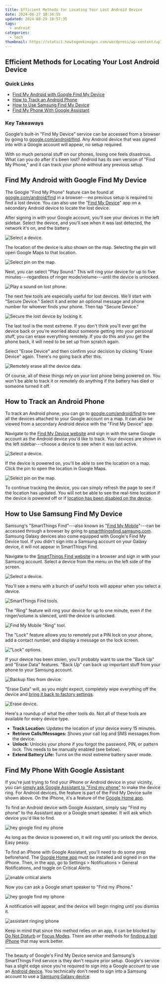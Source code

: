 ```yaml
---
title: Efficient Methods for Locating Your Lost Android Device
date: 2024-08-27 18:34:55
updated: 2024-08-29 10:57:35
tags:
  - android
categories:
  - tech
thumbnail: https://static1.howtogeekimages.com/wordpress/wp-content/uploads/2023/04/52650405712_6604ff1e11_o.png
---
```


## Efficient Methods for Locating Your Lost Android Device

### Quick Links

* [Find My Android with Google Find My Device](https://facebook-video-share.techidaily.com/new-unlimited-christmas-classics-9-films-available-for-no-charge/)
* [How to Track an Android Phone](https://some-knowledge.techidaily.com/2024-approved-how-to-manipulate-iphone-pics-flip-tilt-and-more/)
* [How to Use Samsung Find My Device](https://youtube-lab.techidaily.com/ed-2024-approved-your-pathway-to-professional-looking-animated-gifs-online/)
* [Find My Phone With Google Assistant](https://digital-screen-recording.techidaily.com/2024-approved-revolutionize-your-virtual-engagements-with-advanced-google-meet-customization/)

### Key Takeaways

 Google's built-in "Find My Device" service can be accessed from a browser by going to [google.com/android/find](https://www.google.com/android/find/). Any Android device that was signed into with a Google account will appear, no setup required.

 With so much personal stuff on our phones, losing one feels disastrous. What can you do after it's been lost? Android has its own version of "Find My Phone," and it can track your phone without any previous setup.

##  Find My Android with Google Find My Device

 The Google "Find My Phone" feature can be found at [google.com/android/find](https://www.google.com/android/find/) in a browser---no previous setup is required to find a lost device. You can also use the "[Find My Device](https://www.anrdoezrs.net/links/3607085/type/dlg/sid/UUhtgUeUpU221634/https://play.google.com/store/apps/details?id=com.google.android.apps.adm&hl=en%5FUS&gl=US)" app on a secondary Android device to locate the lost device.

 After signing in with your Google account, you'll see your devices in the left sidebar. Select the device, and you'll see when it was last detected, the network it's on, and the battery.

![Select a device.](https://static1.howtogeekimages.com/wordpress/wp-content/uploads/2013/06/2022-02-02_16-43-25.png) 

 The location of the device is also shown on the map. Selecting the pin will open Google Maps to that location.

![Select pin on the map.](https://static1.howtogeekimages.com/wordpress/wp-content/uploads/2013/06/2022-02-02_16-46-15.png) 

 Next, you can select "Play Sound." This will ring your device for up to five minutes---regardless of ringer mode/volume---until the device is unlocked.

![Play a sound on lost phone.](https://static1.howtogeekimages.com/wordpress/wp-content/uploads/2013/06/2022-02-02_16-48-03.png) 

 The next few tools are especially useful for lost devices. We'll start with "Secure Device." Select it and enter an optional message and phone number for whoever finds your phone. Then tap "Secure Device."

![Secure the lost device by locking it.](https://static1.howtogeekimages.com/wordpress/wp-content/uploads/2013/06/2022-02-02_16-51-07.png) 

 The last tool is the most extreme. If you don't think you'll ever get the device back or you're worried about someone getting into your personal stuff, you can erase everything remotely. If you do this and you get the phone back, it will need to be set up from scratch again.

 Select "Erase Device" and then confirm your decision by clicking "Erase Device" again. There's no going back after this.

![Remotely erase all the device data.](https://static1.howtogeekimages.com/wordpress/wp-content/uploads/2013/06/2022-02-02_16-58-16.png) 

 Of course, all of these things rely on your lost phone being powered on. You won't be able to track it or remotely do anything if the battery has died or someone turned it off.

##  How to Track an Android Phone

 To track an Android phone, you can go to [google.com/android/find](https://www.google.com/android/find/) to see all the devices attached to your Google account on a map. It can also be viewed from a secondary Android device with the "Find My Device" app.

 Navigate to the [Find My Device website](https://www.google.com/android/find/) and sign in with the same Google account as the Android device you'd like to track. Your devices are shown in the left sidebar---choose a device to see when it was last active.

![Select a device.](https://static1.howtogeekimages.com/wordpress/wp-content/uploads/2013/06/2022-02-02_16-43-25.png) 

 If the device is powered on, you'll be able to see the location on a map. Click the pin to open the location in Google Maps.

![Select pin on the map.](https://static1.howtogeekimages.com/wordpress/wp-content/uploads/2013/06/2022-02-02_16-46-15.png) 

 To continue tracking the device, you can simply refresh the page to see if the location has updated. You will not be able to see the real-time location if the device is powered off or if [location has been disabled on the device](https://win11-tips.techidaily.com/get-ahead-with-windows-11-integrating-outlook-preview/).

##  How to Use Samsung Find My Device

 Samsung's "SmartThings Find"---also known as "[Find My Mobile](https://youtube-stream.techidaily.com/2024-approved-scripting-signal-sequences/)"---can be accessed through a browser by going to [smartthingsfind.samsung.com](https://shop-links.co/link/?exclusive=1&publisher_slug=itechdaily19598&url=https%3A%2F%2Fsmartthingsfind.samsung.com%2F). Samsung Galaxy devices also come equipped with Google's Find My Device tool. If you didn't sign into a Samsung account on your Galaxy device, it will not appear in SmartThings Find.

 Navigate to the [SmartThings Find website](https://shop-links.co/link/?exclusive=1&publisher_slug=itechdaily19598&url=https%3A%2F%2Fsmartthingsfind.samsung.com%2F) in a browser and sign in with your Samsung account. Select a device from the menu on the left side of the screen.

![Select a device.](https://static1.howtogeekimages.com/wordpress/wp-content/uploads/2013/06/2023-04-07_12-50-20.png) 

 You'll see a menu with a bunch of useful tools will appear when you select a device.

![SmartThings Find tools.](https://static1.howtogeekimages.com/wordpress/wp-content/uploads/2013/06/2023-04-07_12-51-11.png) 

 The "Ring" feature will ring your device for up to one minute, even if the ringer/volume is silenced, until the device is unlocked.

![Find My Mobile "Ring" tool.](https://static1.howtogeekimages.com/wordpress/wp-content/uploads/2022/02/2022-02-25_16-18-35.png) 

 The "Lock" feature allows you to remotely put a PIN lock on your phone, add a contact number, and display a message on the lock screen.

!["Lock" options.](https://static1.howtogeekimages.com/wordpress/wp-content/uploads/2013/06/2023-04-07_12-51-49.png) 

 If your device has been stolen, you'll probably want to use the "Back Up" and "Erase Data" features. "Back Up" can back up important stuff from your phone to your Samsung account.

![Backup files from device.](https://static1.howtogeekimages.com/wordpress/wp-content/uploads/2022/02/2022-02-25_16-22-22.png) 

 "Erase Data" will, as you might expect, completely wipe everything off the device and [bring it back to factory settings](https://apple-account.techidaily.com/in-2024-how-to-get-the-apple-id-verification-code-from-apple-iphone-14-in-the-best-ways-by-drfone-ios/).

![Erase device.](https://static1.howtogeekimages.com/wordpress/wp-content/uploads/2022/02/2022-02-25_16-23-57.png) 

 Here's a roundup of what the other tools do. Not all of these tools are available for every device type.

* **Track Location:** Updates the location of your device every 15 minutes.
* **Retrieve Calls/Messages:** Shows your call log and SMS messages from the device.
* **Unlock:** Unlocks your phone if you forgot the password, PIN, or pattern lock. This needs to be manually enabled (see below).
* **Extend Battery Life:** Turns on the most extreme battery saver mode.

##  Find My Phone With Google Assistant

 If you're just trying to find your iPhone or Android device in your vicinity, you can [simply ask Google Assistant to "Find my phone"](https://youtube-web.techidaily.com/ed-in-2024-mastering-market-movements-with-youtube-picks/) to make the device ring. For Android devices, the feature is part of the Find My Device suite shown above. On the iPhone, it's a feature of the [Google Home app](https://apps.apple.com/us/app/google-home/id680819774?at=1010l392g&ct=htg723747).

 To find an Android device with Google Assistant, simply say "Find my phone" to the Assistant app or a Google smart speaker. It will ask which device you'd like to find.

![hey google find my phone](https://static1.howtogeekimages.com/wordpress/wp-content/uploads/2021/04/find-my-phone.png?trim=1,1&amp;bg-color=000&amp;pad=1,1) 

 As long as the device is powered on, it will ring until you unlock the device. Easy peasy.

 To find an iPhone with Google Assistant, you'll need to do some prep beforehand. The [Google Home app](https://apps.apple.com/us/app/google-home/id680819774?at=1010l392g&ct=htg723747) must be installed and signed in on the iPhone. Then, in the app, go to Settings > Notifications > General Notifications, and toggle on Critical Alerts.

![enable critical alerts](https://static1.howtogeekimages.com/wordpress/wp-content/uploads/2021/04/2021-04-16_16-41-06.jpg?trim=1,1&amp;bg-color=000&amp;pad=1,1) 

 Now you can ask a Google smart speaker to "Find my iPhone."

![hey google find my iphone](https://static1.howtogeekimages.com/wordpress/wp-content/uploads/2021/04/find-my-iphone.png?trim=1,1&amp;bg-color=000&amp;pad=1,1) 

 A notification will appear, and the device will begin ringing until you dismiss it.

![assistant ringing iphone](https://static1.howtogeekimages.com/wordpress/wp-content/uploads/2021/04/2021-04-16_16-47-41.jpg) 

 Keep in mind that since this method relies on an app, it can be blocked by [Do Not Disturb](https://vimeo-videos.techidaily.com/ultimate-speed-boost-for-vimeo-videos/) or [Focus Modes](https://youtube-clips.techidaily.com/2024-approved-designing-distinctive-denouements/). There are other methods for [finding a lost iPhone](https://win-able.techidaily.com/overcoming-valheim-stability-issues-a-guide-to-stop-pc-freezing-and-crashing/) that may work better.

---

 The beauty of Google's Find My Device service and Samsung's SmartThings Find service is they don't require prior setup. Google's service has a slight edge since you're required to sign into a Google account to use an [Android device](https://twitter-videos.techidaily.com/hot-takes-highlight-twitters-trending-topics-for-2024/). You technically don't need to sign into a Samsung account to use a [Samsung Galaxy device](https://instagram-clips.techidaily.com/new-connecting-consciously-with-content-craftsmen-of-your-realm-for-2024/).

<ins class="adsbygoogle"
     style="display:block"
     data-ad-format="autorelaxed"
     data-ad-client="ca-pub-7571918770474297"
     data-ad-slot="1223367746"></ins>



<ins class="adsbygoogle"
     style="display:block"
     data-ad-client="ca-pub-7571918770474297"
     data-ad-slot="8358498916"
     data-ad-format="auto"
     data-full-width-responsive="true"></ins>
